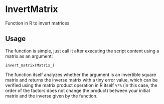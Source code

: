 # InvertMatrix
  Function in R to invert matrices

## Usage
  The function is simple, just call it after executing the script content using a matrix as an argument:

```invert_matrix(Matrix_)```

  The function itself analyzes whether the argument is an invertible square matrix and returns the inverse matrix with a tiny error value, which can be verified using the matrix product operation in R itself `%*%` (in this case, the order of the factors does not change the product) between your initial matrix and the inverse given by the function.

